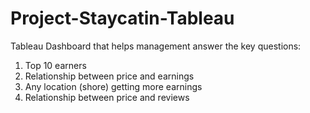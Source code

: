 # Project-Staycatin-Tableau

Tableau Dashboard that helps management answer the key questions:
1. Top 10 earners
2. Relationship between price and earnings
3. Any location (shore) getting more earnings
4. Relationship between price and reviews
